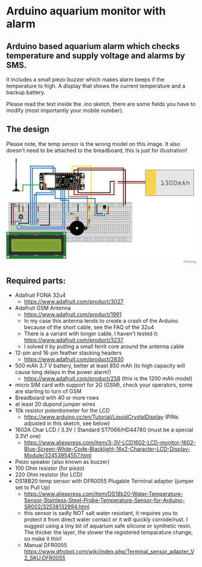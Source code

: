 # Arduino aquarium monitor with alarm
## Arduino based aquarium alarm which checks temperature and supply voltage and alarms by SMS.

It includes a small piezo buzzer which makes alarm beeps if the temperature to high. A display that shows the current temperature and a backup battery. 

Please read the text inside the .ino sketch, there are some fields you have to modify (most importantly your mobile number).

## The design 
Please note, the temp sensor is the wrong model on this image. It also doesn't need to be attached to the breadboard, this is just for illustration!

![alt text](https://github.com/patoberli/arduino-aquarium-alarm/blob/master/fritzing_sketch_2.0_bb.png "Fritzing Design")

## Required parts:
- Adafruit FONA 32u4
  - https://www.adafruit.com/product/3027
- Adafruit GSM Antenna
  - https://www.adafruit.com/product/1991
  - In my case this antenna tends to create a crash of the Arduino because of the short cable, see the FAQ of the 32u4
  - There is a variant with longer cable, I haven't tested it: https://www.adafruit.com/product/3237
  - I solved it by putting a small ferrit core around the antenna cable
- 12-pin and 16-pin feather stacking headers
  - https://www.adafruit.com/product/2830
- 500 mAh 3.7 V battery, better at least 850 mAh (to high capacity will cause long delays in the power alarm!)
  - https://www.adafruit.com/product/258 (this is the 1200 mAh model)
- micro SIM card with support for 2G (GSM), check your operators, some are starting to turn of GSM
- Breadboard with 40 or more rows
- at least 20 dupond jumper wires
- 10k resistor potentiometer for the LCD
  - https://www.arduino.cc/en/Tutorial/LiquidCrystalDisplay (PINs adjusted in this sketch, see below)
- 1602A Char LCD / 3.3V / Standard ST7066/HD44780 (must be a special 3.3V! one)
  - https://www.aliexpress.com/item/3-3V-LCD1602-LCD-monitor-1602-Blue-Screen-White-Code-Blacklight-16x2-Character-LCD-Display-Module/32453954557.html
- Piezo speaker (also known as buzzer)
- 100 Ohm resistor (for piezo)
- 220 Ohm resistor (for LCD)
- DS18B20 temp sensor with DFR0055 Plugable Terminal adapter (jumper set to Pull Up)
  - https://www.aliexpress.com/item/DS18b20-Water-Temperature-Sensor-Stainless-Steel-Probe-Temperature-Sensor-for-Arduino-SR002/32538132994.html
  - this sensor is sadly NOT salt water resistant, it requires you to protect it from direct water contact or it will quickly   corrode/rust. 
    I suggest using a tiny bit of aquarium safe silicone or synthetic resin. 
    The thicker the layer, the slower the registered temparature change, so make it thin!
  - Manual DFR0055 https://www.dfrobot.com/wiki/index.php/Terminal_sensor_adapter_V2_SKU:DFR0055
